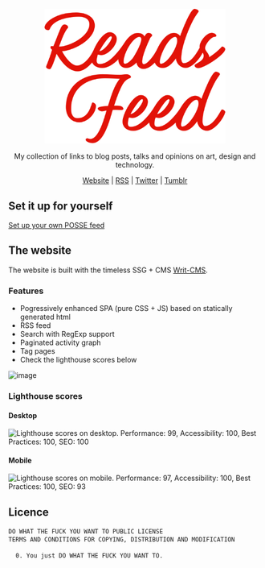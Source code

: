 <p align="center"><img src="theme/assets/logo.svg" style="width: 360px;" alt="Reads Feed"></p>

<p align="center">My collection of links to blog posts, talks and opinions on art, design and technology.</p>
<p align="center"><a href="https://enes.in/feed">Website</a> | <a href="https://enes.in/feed/feed.xml">RSS</a> | <a href="https://twitter.com/reads_feed">Twitter</a> | <a href="https://readsfeed.tumblr.com">Tumblr</a></p>

## Set it up for yourself

[Set up your own POSSE feed](misc/setup.md)

## The website

The website is built with the timeless SSG + CMS [Writ-CMS](https://github.com/scriptype/writ-cms).

### Features

- Pogressively enhanced SPA (pure CSS + JS) based on statically generated html
- RSS feed
- Search with RegExp support
- Paginated activity graph
- Tag pages
- Check the lighthouse scores below

<img width="834" alt="image" src="https://github.com/scriptype/feed/assets/5516876/30ea4db1-10ad-40d2-a460-08a79d146fba">

### Lighthouse scores

#### Desktop

<img width="551" alt="Lighthouse scores on desktop. Performance: 99, Accessibility: 100, Best Practices: 100, SEO: 100" src="https://github.com/scriptype/feed/assets/5516876/8fa27817-1b4d-4430-b800-598ecbf55897">

#### Mobile

<img width="556" alt="Lighthouse scores on mobile. Performance: 97, Accessibility: 100, Best Practices: 100, SEO: 93" src="https://github.com/scriptype/feed/assets/5516876/a0160fd2-a720-4181-aabb-951002d70e0f">


## Licence
 
```
DO WHAT THE FUCK YOU WANT TO PUBLIC LICENSE
TERMS AND CONDITIONS FOR COPYING, DISTRIBUTION AND MODIFICATION

  0. You just DO WHAT THE FUCK YOU WANT TO.
```
